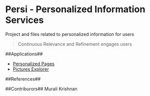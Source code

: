 # Persi - Personalized Information Services
Project and files related to personalized information for users

> Continuous Relevance and Refinement engages users

##Applications##
 * [Personalized Pages](pe/)
 * [Pictures Explorer](pxp/)

##References##
 

##Contriburors##
Murali Krishnan